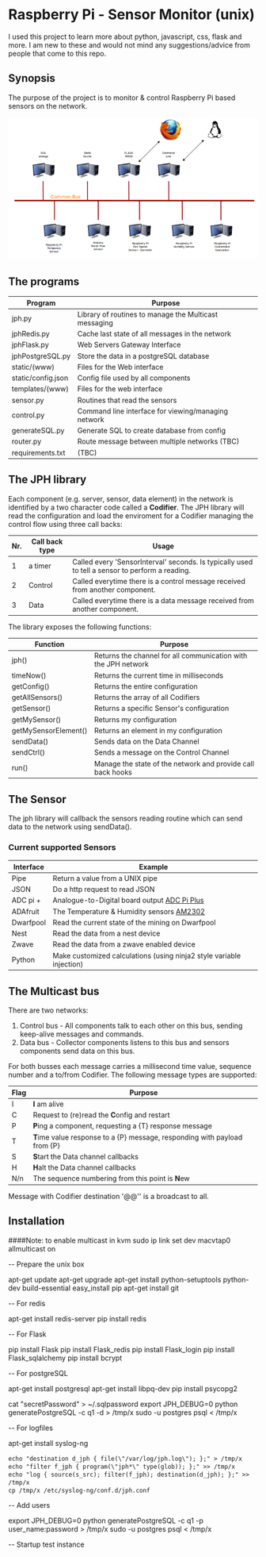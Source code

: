 # Raspberry Pi - Sensor Monitor (unix)

I used this project to learn more about python, javascript, css, flask and more. I am new to these and would not mind any suggestions/advice from people that come to this repo.

## Synopsis

The purpose of the project is to monitor & control Raspberry Pi based sensors on the network.

![Multicast Network](https://github.com/judgewooden/multi-sensor/raw/master/static/network.png)

## The programs

Program | Purpose
------- | -------
jph.py  | Library of routines to manage the Multicast messaging
jphRedis.py   | Cache last state of all messages in the network
jphFlask.py   | Web Servers Gateway Interface
jphPostgreSQL.py   | Store the data in a postgreSQL database
static/(www)       | Files for the Web interface
static/config.json | Config file used by all components
templates/(www)    | Files for the web interface  
sensor.py  | Routines that read the sensors 
control.py | Command line interface for viewing/managing network
generateSQL.py     | Generate SQL to create database from config 
router.py  | Route message between multiple networks (TBC)
requirements.txt | (TBC)

## The JPH library

Each component (e.g. server, sensor, data element) in the network is identified by a two character code called a **Codifier**. The JPH library will read the configuration and load the enviroment for a Codifier managing the control flow using three call backs:

Nr. | Call back type | Usage
--- | -------------- | ------
1   | a timer        | Called every 'SensorInterval' seconds. Is typically used to tell a sensor to perform a reading.
2 | Control | Called everytime there is a control message received from another component.
3 | Data | Called everytime there is a data message received from another component.

The library exposes the following functions:

| Function | Purpose 
| -------- | ------- 
| jph()    | Returns the channel for all communication with the JPH network
| timeNow() | Returns the current time in milliseconds
| getConfig() | Returns the entire configuration
| getAllSensors() | Returns the array of all Codifiers 
| getSensor() | Returns a specific Sensor's configuration
| getMySensor() | Returns my configuration
| getMySensorElement() | Returns an element in my configuration
| sendData() | Sends data on the Data Channel
| sendCtrl() | Sends a message on the Control Channel
| run() | Manage the state of the network and provide call back hooks

## The Sensor

The jph library will callback the sensors reading routine which can send data to the network using sendData(). 

### Current supported Sensors

Interface | Example
--------- | -------
Pipe | Return a value from a UNIX pipe
JSON | Do a http request to read JSON
ADC pi + | Analogue-to-Digital board output [ADC Pi Plus](https://www.abelectronics.co.uk/p/56/ADC-Pi-Plus-Raspberry-Pi-Analogue-to-Digital-converter)
ADAfruit | The Temperature & Humidity sensors [AM2302](https://www.adafruit.com/products/393)
Dwarfpool | Read the current state of the mining on Dwarfpool
Nest | Read the data from a nest device
Zwave | Read the data from a zwave enabled device
Python | Make customized calculations (using ninja2 style variable injection)

## The Multicast bus

There are two networks:

1. Control bus - All components talk to each other on this bus, sending keep-alive messages and commands.
2. Data bus - Collector components listens to this bus and sensors components send data on this bus. 

For both busses each message carries a millisecond time value, sequence number and a to/from Codifier. The following message types are supported:

Flag | Purpose
---- | -------
I | **I** am alive
C | Request to (re)read the **C**onfig and restart
P | **P**ing a component, requesting a {T} response message 
T | **T**ime value response to a {P} message, responding with payload from {P}
S | **S**tart the Data channel callbacks
H | **H**alt the Data channel callbacks
N/n | The sequence numbering from this point is **N**ew 

Message with Codifier destination '@@'' is a broadcast to all.

## Installation

####Note: to enable multicast in kvm 
sudo ip link set dev macvtap0 allmulticast on

-- Prepare the unix box

apt-get update
apt-get upgrade
apt-get install python-setuptools python-dev build-essential 
easy_install pip 
apt-get install git

-- For redis

apt-get install redis-server
pip install redis

-- For Flask

pip install Flask
pip install Flask_redis
pip install Flask_login
pip install Flask_sqlalchemy
pip install bcrypt

-- For postgreSQL

apt-get install postgresql
apt-get install libpq-dev
pip install psycopg2

cat "secretPassword" > ~/.sqlpassword
export JPH_DEBUG=0
python generatePostgreSQL -c q1 -d > /tmp/x
sudo -u postgres psql < /tmp/x

-- For logfiles

apt-get install syslog-ng
```
echo "destination d_jph { file(\"/var/log/jph.log\"); };" > /tmp/x
echo "filter f_jph { program(\"jph*\" type(glob)); };" >> /tmp/x
echo "log { source(s_src); filter(f_jph); destination(d_jph); };" >> /tmp/x
cp /tmp/x /etc/syslog-ng/conf.d/jph.conf
```

-- Add users

export JPH_DEBUG=0
python generatePostgreSQL -c q1 -p user_name:password > /tmp/x
sudo -u postgres psql < /tmp/x

-- Startup test instance



